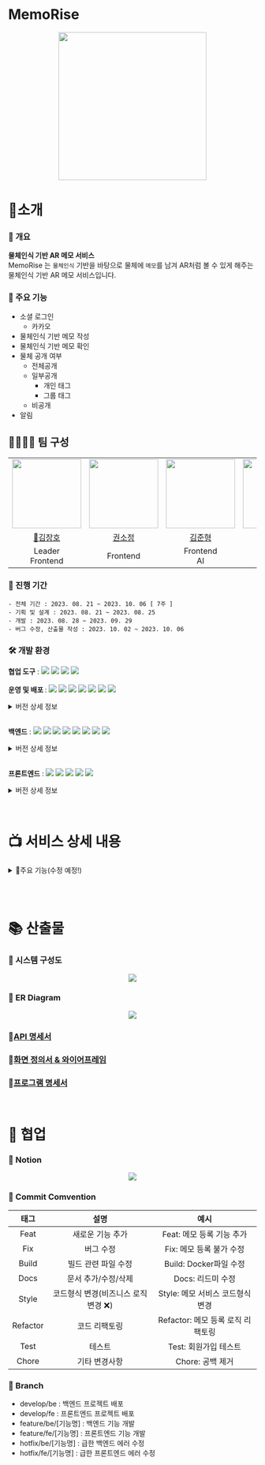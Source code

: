 # MemoRise

<div align="center">
<img src="https://github.com/Semibro/TIL/assets/71372469/a38ba54b-a8f7-4f58-9f28-56c83ab05b8f" height="300px" width="300px" />
</div>

# 📌소개

### 📃 개요

<b> 물체인식 기반 AR 메모 서비스 </b><br>
MemoRise 는 `물체인식` 기반을 바탕으로 물체에 `메모`를 남겨 AR처럼 볼 수 있게 해주는 물체인식 기반 AR 메모 서비스입니다.

### 📑 주요 기능

- 소셜 로그인
  - 카카오
- 물체인식 기반 메모 작성
- 물체인식 기반 메모 확인
- 물체 공개 여부
  - 전체공개
  - 일부공개
    - 개인 태그
    - 그룹 태그
  - 비공개
- 알림

## 👨‍👨‍👧‍👧 팀 구성

<table>
  <tr>
        <td height="140px" align="center"> <img src="https://github.com/Semibro/TIL/assets/71372469/03cb29f5-31e0-4c7e-b5d2-d27b4871033b" height="140px" width="140px" /> </td>
        <td height="140px" align="center">  <img src="https://github.com/Semibro/TIL/assets/71372469/fba440d3-7680-4e85-a4c1-3eea67f3d146" height="140px" width="140px" /> </td>
        <td height="140px" align="center">  <img src="https://github.com/Semibro/TIL/assets/71372469/6c405aee-52c0-4192-9a04-42fb6e75eee8" height="140px" width="140px" /> </td>
        <td height="140px" align="center">  <img src="https://github.com/Semibro/TIL/assets/71372469/44aec5fe-33ee-42e8-b67c-dd1460a09474" height="140px" width="140px" /> </td>
        <td height="140px" align="center"> <img src="https://github.com/Semibro/TIL/assets/71372469/2be89b23-0c0c-4c64-a1ab-f8d367741852" height="140px" width="140px" /> </td>
        <td height="140px" align="center">  <img src="https://github.com/Semibro/TIL/assets/71372469/0e52f792-e2b8-4fc4-8617-3b05728f8e3b" height="140px" width="140px" /> </td>
    </tr>
    <tr>
        <td align="center"> <a href="https://github.com/KJH0406"> 👑김장호 </a></td>
        <td align="center"> <a href="https://github.com/nachocatee"> 권소정 </a></td>
        <td align="center"> <a href="https://github.com/suyeonsu"> 김준형 </a> </td>
        <td align="center"> <a href="https://github.com/Semibro"> 김수연 </a> </td>
        <td align="center"> <a href="https://github.com/elle6044"> 이준용 </a></td>
        <td align="center"> <a href="https://github.com/Fizioo0102"> 최경인 </a></td>
    </tr>
    <tr>
        <td align="center">Leader <br/>Frontend </td>
        <td align="center">Frontend </td>
        <td align="center">Frontend <br/>AI </td>
        <td align="center">Backend </td>
        <td align="center">Backend <br/>AI  </td>
        <td align="center">Backend <br/>Infra  </td>
    </tr>
</table>

### 📅 진행 기간

```
- 전체 기간 : 2023. 08. 21 ~ 2023. 10. 06 [ 7주 ]
- 기획 및 설계 : 2023. 08. 21 ~ 2023. 08. 25
- 개발 : 2023. 08. 28 ~ 2023. 09. 29
- 버그 수정, 산출물 작성 : 2023. 10. 02 ~ 2023. 10. 06
```

### 🛠 개발 환경

<b>협업 도구</b> : <img src="https://img.shields.io/badge/Notion-000000?style=flat-square&logo=Notion&logoColor=white"/> <img src="https://img.shields.io/badge/Git-000000?style=flat-square&logo=git&logoColor=F05032"/> <img src="https://img.shields.io/badge/Jira-000000?style=flat-square&logo=jirasoftware&logoColor=0052CC"/> <img src="https://img.shields.io/badge/Gitlab-000000?style=flat-square&logo=gitlab&logoColor=FC6D26"/> <br/><br/>
<b>운영 및 배포 </b> : <img src="https://img.shields.io/badge/AWS EC2-000000?style=flat-square&logo=amazonec2&logoColor=FF9900"/> <img src="https://img.shields.io/badge/AWS RDS-000000?style=flat-square&logo=amazonrds&logoColor=527FFF"/> <img src="https://img.shields.io/badge/AWS S3-000000?style=flat-square&logo=amazons3&logoColor=569A31"/> <img src="https://img.shields.io/badge/Docker-000000?style=flat-square&logo=docker&logoColor=2496ED"/> <img src="https://img.shields.io/badge/Jenkins-000000?style=flat-square&logo=jenkins&logoColor=D24939"/> <img src="https://img.shields.io/badge/Prometheus-000000?style=flat-square&logo=prometheus&logoColor=E6522C"/> <img src="https://img.shields.io/badge/Grafana-000000?style=flat-square&logo=grafana&logoColor=F46800"/>

<details>
<summary>버전 상세 정보</summary>

- `Ubuntu` : 20.04 LTS <br/>
- `Jenkins` : 2.417 <br/>
- `Docker` : 24.0.5 <br/>
- `Nginx` : 1.18.0 (Ubuntu) <br/>
- `Prometheus` : 1.9.13 <br/>
</details> <br/>

<b>백엔드</b> : <img src="https://img.shields.io/badge/Java-000000?style=flat-square&logo=java&logoColor=744e3b"/> <img src="https://img.shields.io/badge/Spring-000000?style=flat-square&logo=spring&logoColor=6DB33F"/> <img src="https://img.shields.io/badge/Springboot-000000?style=flat-square&logo=springboot&logoColor=6DB33F"/> <img src="https://img.shields.io/badge/Springsecurity-000000?style=flat-square&logo=springsecurity&logoColor=6DB33F"/> <img src="https://img.shields.io/badge/Redis-000000?style=flat-square&logo=redis&logoColor=DC382D"/> <img src="https://img.shields.io/badge/Gradle-000000?style=flat-square&logo=gradle&logoColor=02303A"/> <img src="https://img.shields.io/badge/MySQL-000000?style=flat-square&logo=mysql&logoColor=4479A1"/> <img src="https://img.shields.io/badge/JPA-000000?style=flat-square&logo=JPA&logoColor=DC382D"/>

<details>
<summary>버전 상세 정보</summary>

- `Java` : OpenJDK 11.0.1 <br/>
- `Spring` : 5.3.29 <br/>
- `Spring Boot` : 2.7.14 <br/>
- `Spring Security` : 5.7.10 <br/>
- `MySQL` : 8.0.33 <br/>
- `Gradle` : 8.1.1 <br/>
- `Redis` : 3.2 <br/>
</details> <br/>

<b>프론트엔드</b> : <img src="https://img.shields.io/badge/JavaScript-000000?style=flat-square&logo=javascript&logoColor=F7DF1E"/> <img src="https://img.shields.io/badge/ReactNative-000000?style=flat-square&logo=react&logoColor=61DAFB"/> <img src="https://img.shields.io/badge/Redux-000000?style=flat-square&logo=redux&logoColor=764ABC"/> <img src="https://img.shields.io/badge/npm-000000?style=flat-square&logo=npm&logoColor=CB3837"/> <img src="https://img.shields.io/badge/Axios-000000?style=flat-square&logo=Axios&logoColor=5A29E4"/><br/>

<details>
<summary>버전 상세 정보</summary>

- `Java Script` : ES 6 <br/>
- `React-Native` : 0.72.4 <br/>
- `Redux` : 8.1.2 <br/>
- `npm` : 9.5.1 <br/>
- `Axios` : 1.5.0 <br/>
</details> <br/><br/>

# 📺 서비스 상세 내용

<details>
<summary> 📲주요 기능(수정 예정!)</summary>
<br/>
<p align="center"> <img src="https://github.com/PEEKPICK/PEEKPICK/assets/70866410/7910c4c8-7ef2-4f23-a044-add6efdae963"> </p>

- <b> 익명 채팅 </b>
  - 현재 위치를 기반으로 타인(이하 `피커`)과 일대일 채팅을 할 수 있습니다. 이 때, 채팅방은 `10분간` 유지되는 휘발성 채팅방입니다. <br/> <br/>

<p align="center"> <img src="https://github.com/PEEKPICK/PEEKPICK/assets/70866410/7910c4c8-7ef2-4f23-a044-add6efdae963"> </p>

- <b> 익명 메시지 </b>
  - 현재 위치를 기반으로 메시지(이하 `피크`)를 남길 수 있습니다
  - 기본적으로 1시간 후 사라지는 휘발성을 가지고 있으며, 다른 피커가 관심을 표현할 경우 (좋아요, 싫어요) 10분 씩 지속시간이 늘어납니다.
  - 지속시간은 최대 `24시간` 입니다.
  - 지속시간이 일정 시간 이상일 경우, 특수한 이모지로 표시됩니다.

</details>

<br/><br/>

# 📚 산출물

### 📗 시스템 구성도

<p align="center">
<img src="https://github.com/Semibro/TIL/assets/71372469/a91cbc58-1edf-40b5-9d88-3d61c06ec110"> </p>

### 📘 ER Diagram

<p align="center">
<img src="https://github.com/Semibro/TIL/assets/71372469/66cfec1e-2af7-4f22-baa2-3bdbe4628306"> </p>

### 📙[API 명세서](https://steady-volcano-b48.notion.site/API-fcb5fa4e9c084008b4e68510fd0de23b?pvs=4)

### 📒[화면 정의서 & 와이어프레임](https://www.figma.com/file/2syMIcMUQbohcNmcXERyNM/MemoRise?type=design&node-id=262%3A3856&mode=design&t=Ih2depWsldhISZJz-1)

### 📕[프로그램 명세서](https://steady-volcano-b48.notion.site/f6447850ed2c4e11bedbf91db0fd9401?pvs=4)

<br/>

# 🤝 협업

### 🔏 Notion

<p align="center">
<img src="https://github.com/Semibro/TIL/assets/71372469/b1d14f8c-92fc-4b03-a2bf-b80ac7b0dd4a"> </p>

### 🔑 Commit Comvention

|   태그   |                 설명                 |               예시                |
| :------: | :----------------------------------: | :-------------------------------: |
|   Feat   |           새로운 기능 추가           |     Feat: 메모 등록 기능 추가     |
|   Fix    |              버그 수정               |     Fix: 메모 등록 불가 수정      |
|  Build   |         빌드 관련 파일 수정          |      Build: Docker파일 수정       |
|   Docs   |         문서 추가/수정/삭제          |         Docs: 리드미 수정         |
|  Style   | 코드형식 변경(비즈니스 로직 변경 ❌) | Style: 메모 서비스 코드형식 변경  |
| Refactor |            코드 리팩토링             | Refactor: 메모 등록 로직 리팩토링 |
|   Test   |                테스트                |       Test: 회원가입 테스트       |
|  Chore   |            기타 변경사항             |         Chore: 공백 제거          |

### 🔑 Branch

- develop/be : 백엔드 프로젝트 배포<br>
- develop/fe : 프론트엔드 프로젝트 배포<br>
- feature/be/[기능명] : 백엔드 기능 개발
- feature/fe/[기능명] : 프론트엔드 기능 개발
- hotfix/be/[기능명] : 급한 백엔드 에러 수정<br>
- hotfix/fe/[기능명] : 급한 프론트엔드 에러 수정<br>

